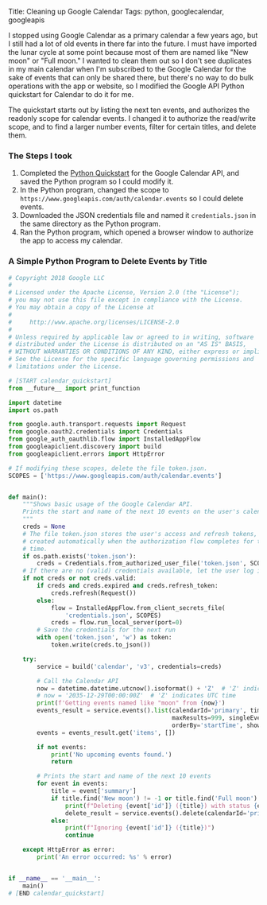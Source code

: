 Title: Cleaning up Google Calendar
Tags: python, googlecalendar, googleapis

I stopped using Google Calendar as a primary calendar a few years ago, but I still had a lot of old events in there far into the future. I must have imported the lunar cycle at some point because most of them are named like "New moon" or "Full moon." I wanted to clean them out so I don't see duplicates in my main calendar when I'm subscribed to the Google Calendar for the sake of events that can only be shared there, but there's no way to do bulk operations with the app or website, so I modified the Google API Python quickstart for Calendar to do it for me.

The quickstart starts out by listing the next ten events, and authorizes the readonly scope for calendar events. I changed it to authorize the read/write scope, and to find a larger number events, filter for certain titles, and delete them.

### The Steps I took

1. Completed the [Python Quickstart](https://developers.google.com/calendar/quickstart/python) for the Google Calendar API, and saved the Python program so I could modify it.
1. In the Python program, changed the scope to `https://www.googleapis.com/auth/calendar.events` so I could delete events.
1. Downloaded the JSON credentials file and named it `credentials.json` in the same directory as the Python program.
1. Ran the Python program, which opened a browser window to authorize the app to access my calendar.

### A Simple Python Program to Delete Events by Title

```python
# Copyright 2018 Google LLC
#
# Licensed under the Apache License, Version 2.0 (the "License");
# you may not use this file except in compliance with the License.
# You may obtain a copy of the License at
#
#     http://www.apache.org/licenses/LICENSE-2.0
#
# Unless required by applicable law or agreed to in writing, software
# distributed under the License is distributed on an "AS IS" BASIS,
# WITHOUT WARRANTIES OR CONDITIONS OF ANY KIND, either express or implied.
# See the License for the specific language governing permissions and
# limitations under the License.

# [START calendar_quickstart]
from __future__ import print_function

import datetime
import os.path

from google.auth.transport.requests import Request
from google.oauth2.credentials import Credentials
from google_auth_oauthlib.flow import InstalledAppFlow
from googleapiclient.discovery import build
from googleapiclient.errors import HttpError

# If modifying these scopes, delete the file token.json.
SCOPES = ['https://www.googleapis.com/auth/calendar.events']


def main():
    """Shows basic usage of the Google Calendar API.
    Prints the start and name of the next 10 events on the user's calendar.
    """
    creds = None
    # The file token.json stores the user's access and refresh tokens, and is
    # created automatically when the authorization flow completes for the first
    # time.
    if os.path.exists('token.json'):
        creds = Credentials.from_authorized_user_file('token.json', SCOPES)
    # If there are no (valid) credentials available, let the user log in.
    if not creds or not creds.valid:
        if creds and creds.expired and creds.refresh_token:
            creds.refresh(Request())
        else:
            flow = InstalledAppFlow.from_client_secrets_file(
                'credentials.json', SCOPES)
            creds = flow.run_local_server(port=0)
        # Save the credentials for the next run
        with open('token.json', 'w') as token:
            token.write(creds.to_json())

    try:
        service = build('calendar', 'v3', credentials=creds)

        # Call the Calendar API
        now = datetime.datetime.utcnow().isoformat() + 'Z'  # 'Z' indicates UTC time
        # now = '2035-12-29T00:00:00Z'  # 'Z' indicates UTC time
        print(f'Getting events named like "moon" from {now}')
        events_result = service.events().list(calendarId='primary', timeMin=now,
                                              maxResults=999, singleEvents=True,
                                              orderBy='startTime', showDeleted=False).execute()
        events = events_result.get('items', [])

        if not events:
            print('No upcoming events found.')
            return

        # Prints the start and name of the next 10 events
        for event in events:
            title = event['summary']
            if title.find('New moon') != -1 or title.find('Full moon') != -1 or title.find('Blue moon') != -1:
                print(f"Deleting {event['id']} ({title}) with status {event['status']} on {event['start'].get('dateTime', event['start'].get('date'))}")
                delete_result = service.events().delete(calendarId='primary', eventId=event['id']).execute()
            else:
                print(f"Ignoring {event['id']} ({title})")
                continue

    except HttpError as error:
        print('An error occurred: %s' % error)


if __name__ == '__main__':
    main()
# [END calendar_quickstart]
```